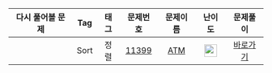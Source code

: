 | 다시 풀어볼 문제 | Tag                          | 태그                | 문제번호    | 문제이름    | 난이도    | 문제풀이    |
| :------:  | :--------------------------: | :-----------------: | :------:  | :------:  |  :------:  | :------:  |
|   | Sort | 정렬 | <a href="https://www.acmicpc.net/problem/11399">11399</a> | <a href="https://www.acmicpc.net/problem/11399">ATM</a> | <img height="25px" width="25px" src="https://static.solved.ac/tier_small/7.svg"/> | [바로가기](./11399-ATM.py) |